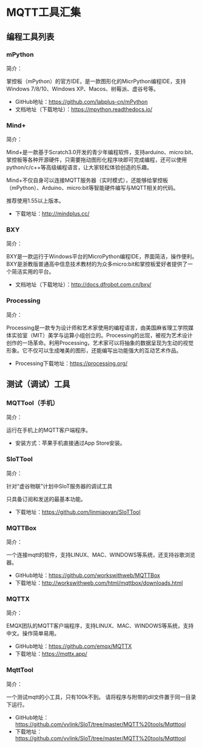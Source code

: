 # MQTT工具汇集

## 编程工具列表

### mPython

简介：

掌控板（mPython）的官方IDE，是一款图形化的MicrPython编程IDE，支持Windows 7/8/10、Windows XP、Macos、树莓派、虚谷号等。

- GitHub地址：https://github.com/labplus-cn/mPython
- 文档地址（下载地址）：https://mpython.readthedocs.io/


### Mind+

简介：

Mind+是一款基于Scratch3.0开发的青少年编程软件，支持arduino、micro:bit、掌控板等各种开源硬件，只需要拖动图形化程序块即可完成编程，还可以使用python/c/c++等高级编程语言，让大家轻松体验创造的乐趣。

Mind+不仅自身可以连接MQTT服务器（实时模式），还能够给掌控板（mPython）、Arduino、micro:bit等智能硬件编写与MQTT相关的代码。

推荐使用1.55以上版本。

- 下载地址：http://mindplus.cc/

### BXY

简介：

BXY是一款运行于Windows平台的MicroPython编程IDE，界面简洁，操作便利。BXY是浙教版普通高中信息技术教材的为众多micro:bit和掌控板爱好者提供了一个简洁实用的平台。

- 文档地址（下载地址）：http://docs.dfrobot.com.cn/bxy/


### Processing

简介：

Processing是一款专为设计师和艺术家使用的编程语言，由美国麻省理工学院媒体实验室（MIT）美学与运算小组创立的。Processing的出现，被视为艺术设计创作的一场革命。利用Processing，艺术家可以将抽象的数据呈现为生动的视觉形象。它不仅可以生成唯美的图形，还能编写出功能强大的互动艺术作品。

- Processing下载地址：https://processing.org/

## 测试（调试）工具

### MQTTool（手机）

简介：

运行在手机上的MQTT客户端程序。

- 安装方式：苹果手机直接通过App Store安装。

### SIoTTool

简介：

针对“虚谷物联”计划中SIoT服务器的调试工具

只具备订阅和发送的最基本功能。

- 下载地址：https://github.com/linmiaoyan/SIoTTool


### MQTTBox

简介：

一个连接mqtt的软件，支持LINUX、MAC、WINDOWS等系统，还支持谷歌浏览器。

- GitHub地址：https://github.com/workswithweb/MQTTBox
- 下载地址：http://workswithweb.com/html/mqttbox/downloads.html

### MQTTX

简介：

EMQX团队的MQTT客户端程序，支持LINUX、MAC、WINDOWS等系统，支持中文。操作简单易用。

- GitHub地址：https://github.com/emqx/MQTTX
- 下载地址：https://mqttx.app/

### MqttTool

简介：

一个测试mqtt的小工具，只有100k不到。
请将程序与附带的dll文件置于同一目录下运行。

- GitHub地址：https://github.com/vvlink/SIoT/tree/master/MQTT%20tools/Mqtttool
- 下载地址：https://github.com/vvlink/SIoT/tree/master/MQTT%20tools/Mqtttool
